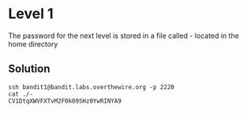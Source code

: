# Level 1

The password for the next level is stored in a file called - located in the home directory

## Solution

```console
ssh bandit1@bandit.labs.overthewire.org -p 2220
cat ./-
CV1DtqXWVFXTvM2F0k09SHz0YwRINYA9
```
